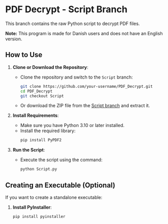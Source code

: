 # PDF Decrypt - Script Branch

This branch contains the raw Python script to decrypt PDF files.

**Note:** This program is made for Danish users and does not have an English version.

## How to Use

1. **Clone or Download the Repository**:
   - Clone the repository and switch to the `Script` branch:
     ```bash
     git clone https://github.com/your-username/PDF_Decrypt.git
     cd PDF_Decrypt
     git checkout Script
     ```
   - Or download the ZIP file from the [Script branch](https://github.com/your-username/PDF_Decrypt/tree/Script) and extract it.

2. **Install Requirements**:
   - Make sure you have Python 3.10 or later installed.
   - Install the required library:
     ```bash
     pip install PyPDF2
     ```

3. **Run the Script**:
   - Execute the script using the command:
     ```bash
     python Script.py
     ```

## Creating an Executable (Optional)

If you want to create a standalone executable:

1. **Install PyInstaller**:
   ```bash
   pip install pyinstaller
